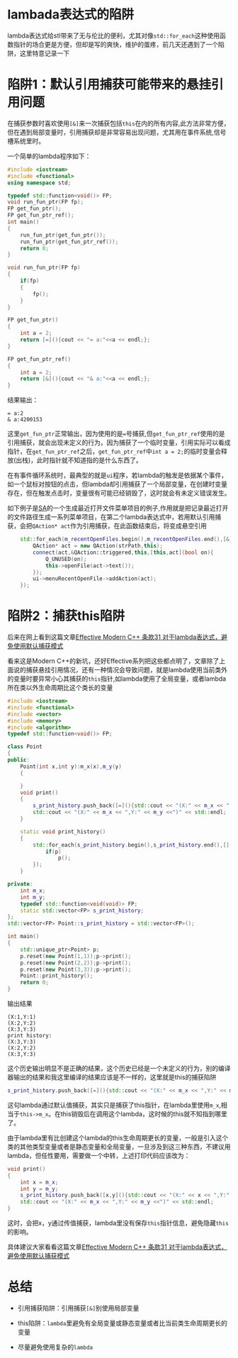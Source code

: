 # lambada表达式的陷阱

lambda表达式给stl带来了无与伦比的便利，尤其对像`std::for_each`这种使用函数指针的场合更是方便，但却是写的爽快，维护的蛋疼，前几天还遇到了一个陷阱，这里特意记录一下

# 陷阱1：默认引用捕获可能带来的悬挂引用问题

在捕获参数时喜欢使用`[&]`来一次捕获包括`this`在内的所有内容,此方法非常方便，但在遇到局部变量时，引用捕获却是非常容易出现问题，尤其用在事件系统,信号槽系统里时。

一个简单的lambda程序如下：

```cpp
#include <iostream>
#include <functional>
using namespace std;

typedef std::function<void()> FP;
void run_fun_ptr(FP fp);
FP get_fun_ptr();
FP get_fun_ptr_ref();
int main()
{
    run_fun_ptr(get_fun_ptr());
    run_fun_ptr(get_fun_ptr_ref());
    return 0;
}

void run_fun_ptr(FP fp)
{
    if(fp)
    {
        fp();
    }
}

FP get_fun_ptr()
{
    int a = 2;
    return [=](){cout << "= a:"<<a << endl;};
}

FP get_fun_ptr_ref()
{
    int a = 2;
    return [&](){cout << "& a:"<<a << endl;};
}


```

结果输出：

```text
= a:2
& a:4200153
```

这里`get_fun_ptr`正常输出，因为使用的是`=`号捕获,但`get_fun_ptr_ref`使用的是引用捕获，就会出现未定义的行为，因为捕获了一个临时变量，引用实际可以看成指针，在`get_fun_ptr_ref`之后，`get_fun_ptr_ref`中`int a = 2;`的临时变量会释放(出栈)，此时指针就不知道指的是什么东西了。

在有事件循环系统时，最典型的就是`ui`程序，若lambda的触发是依据某个事件，如一个鼠标对按钮的点击，但lambda却引用捕获了一个局部变量，在创建时变量存在，但在触发点击时，变量很有可能已经销毁了，这时就会有未定义错误发生。

如下例子是[SA](https://github.com/czyt1988/sa)的一个生成最近打开文件菜单项目的例子,作用就是把记录最近打开的文件路径生成一系列菜单项目，在第二个lambda表达式中，若用默认引用捕获，会把`QAction* act`作为引用捕获，在此函数结束后，将变成悬空引用

```cpp
    std::for_each(m_recentOpenFiles.begin(),m_recentOpenFiles.end(),[&](const QString& strPath){
        QAction* act = new QAction(strPath,this);
        connect(act,&QAction::triggered,this,[this,act](bool on){
            Q_UNUSED(on);
            this->openFile(act->text());
        });
        ui->menuRecentOpenFile->addAction(act);
    });
```

# 陷阱2：捕获this陷阱

后来在网上看到这篇文章[Effective Modern C++ 条款31 对于lambda表达式，避免使用默认捕获模式](https://blog.csdn.net/big_yellow_duck/article/details/52468051)

看来这是Modern C++的新坑，还好Effective系列把这些都点明了，文章除了上面说的捕获悬挂引用情况，还有一种情况会导致问题，就是lambda使用当前类外的变量时要异常小心其捕获的`this`指针,如lambda使用了全局变量，或者lambda所在类以外生命周期比这个类长的变量

```cpp
#include <iostream>
#include <functional>
#include <vector>
#include <memory>
#include <algorithm>
typedef std::function<void()> FP;

class Point
{
public:
    Point(int x,int y):m_x(x),m_y(y)
    {

    }
    void print()
    {
        s_print_history.push_back([=](){std::cout << "(X:" << m_x << ",Y:" << m_y <<")" << std::endl;});
        std::cout << "(X:" << m_x << ",Y:" << m_y <<")" << std::endl;
    }

    static void print_history()
    {
        std::for_each(s_print_history.begin(),s_print_history.end(),[](FP p){
            if(p)
                p();
        });
    }

private:
    int m_x;
    int m_y;
    typedef std::function<void(void)> FP;
    static std::vector<FP> s_print_history;
};
std::vector<FP> Point::s_print_history = std::vector<FP>();

int main()
{
    std::unique_ptr<Point> p;
    p.reset(new Point(1,1));p->print();
    p.reset(new Point(2,2));p->print();
    p.reset(new Point(3,3));p->print();
    Point::print_history();
    return 0;
}
```

输出结果
```Text
(X:1,Y:1)
(X:2,Y:2)
(X:3,Y:3)
print history:
(X:3,Y:3)
(X:2,Y:2)
(X:3,Y:3)
```

这个历史输出明显不是正确的结果，这个历史已经是一个未定义的行为，别的编译器输出的结果和我这里编译的结果应该是不一样的，这里就是this的捕获陷阱

```cpp
s_print_history.push_back([=](){std::cout << "(X:" << m_x << ",Y:" << m_y <<")" << std::endl;});
```

这句lambda通过默认值捕获，其实只是捕获了this指针，在lambda里使用`m_x`,相当于`this->m_x`。在this销毁后在调用这个lambda，这时候的this就不知指到哪里了。

由于lambda里有比创建这个lambda的this生命周期更长的变量，一般是引入这个类的其他类型变量或者是静态变量和全局变量，一旦涉及到这三种东西，不建议用lambda，但任性要用，需要做一个中转，上述打印代码应该改为：

```cpp
void print()
{
    int x = m_x;
    int y = m_y;
    s_print_history.push_back([x,y](){std::cout << "(X:" << x << ",Y:" << y <<")" << std::endl;});
    std::cout << "(X:" << m_x << ",Y:" << m_y <<")" << std::endl;
}
```

这时，会把x，y通过传值捕获，lambda里没有保存`this`指针信息，避免隐藏`this`的影响。

具体建议大家看看这篇文章[Effective Modern C++ 条款31 对于lambda表达式，避免使用默认捕获模式](https://blog.csdn.net/big_yellow_duck/article/details/52468051)

# 总结

- 引用捕获陷阱：引用捕获`[&]`别使用局部变量

- this陷阱：`lambda`里避免有全局变量或静态变量或者比当前类生命周期更长的变量

- 尽量避免使用复杂的`lambda`